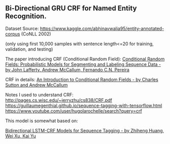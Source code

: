 ## Bi-Directional GRU CRF for Named Entity Recognition.

Dataset Source: https://www.kaggle.com/abhinavwalia95/entity-annotated-corpus
(CoNLL 2002)

(only using first 10,000 samples with sentence length<=20 for training, validation, and testing)

The paper introducing CRF (Conditional Random Field):
[Conditional Random Fields: Probabilistic Models for Segmenting and Labeling Sequence Data - by John Lafferty, Andrew McCallum, Fernando C.N. Pereira](http://repository.upenn.edu/cgi/viewcontent.cgi?article=1162&context=cis_papers)

CRF in details: [An Introduction to Conditional Random Fields - by Charles Sutton and Andrew McCallum](http://homepages.inf.ed.ac.uk/csutton/publications/crftut-fnt.pdf)

Notes I used to understand CRF:
http://pages.cs.wisc.edu/~jerryzhu/cs838/CRF.pdf
https://guillaumegenthial.github.io/sequence-tagging-with-tensorflow.html  
https://www.youtube.com/user/hugolarochelle/search?query=crf

This model is somewhat based on:

[Bidirectional LSTM-CRF Models for Sequence Tagging - by Zhiheng Huang, Wei Xu, Kai Yu](https://arxiv.org/pdf/1508.01991.pdf)
